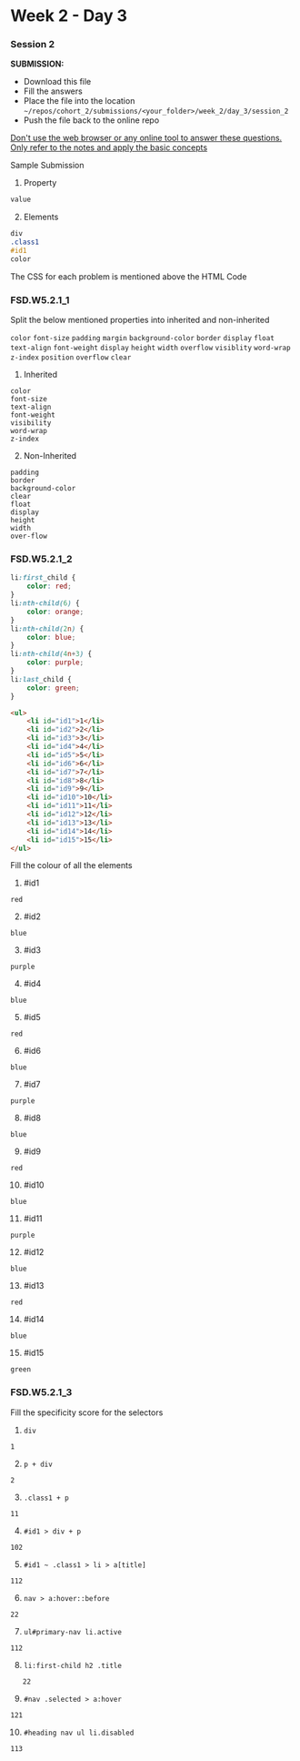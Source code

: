 # Week 2 - Day 3

### Session 2

**SUBMISSION:**

- Download this file
- Fill the answers
- Place the file into the location `~/repos/cohort_2/submissions/<your_folder>/week_2/day_3/session_2` 
- Push the file  back to the online repo

<u>Don't use the web browser or any online tool to answer these questions. Only refer to the notes and apply the basic concepts</u>

Sample Submission

1. Property
```css
value
```
2. Elements
```css
div
.class1
#id1
color
```

The CSS for each problem is mentioned above the HTML Code 



### FSD.W5.2.1_1

Split the below mentioned properties into inherited and non-inherited

`color` `font-size` `padding` `margin` `background-color` `border` `display` `float` `text-align` `font-weight` `display` `height` `width` `overflow`  `visiblity` `word-wrap` `z-index` `position` `overflow` `clear`

1. Inherited
```
color
font-size
text-align
font-weight
visibility
word-wrap
z-index
```
2. Non-Inherited
```
padding
border
background-color
clear
float
display
height
width
over-flow

```



### FSD.W5.2.1_2

```css
li:first_child {
    color: red;
}
li:nth-child(6) {
    color: orange;
}
li:nth-child(2n) {
    color: blue;
}
li:nth-child(4n+3) {
    color: purple;
}
li:last_child {
    color: green;
}
```

```html
<ul>
    <li id="id1">1</li>
    <li id="id2">2</li>
    <li id="id3">3</li>
    <li id="id4">4</li>
    <li id="id5">5</li>
    <li id="id6">6</li>
    <li id="id7">7</li>
    <li id="id8">8</li>
    <li id="id9">9</li>
    <li id="id10">10</li>
    <li id="id11">11</li>
    <li id="id12">12</li>
    <li id="id13">13</li>
    <li id="id14">14</li>
    <li id="id15">15</li>
</ul>
```

Fill the colour of all the elements

1. #id1
```
red
```
2. #id2
```
blue
```
3. #id3
```
purple
```
4. #id4
```
blue
```
5. #id5
```
red
```
6. #id6
```
blue
```
7. #id7
```
purple
```
8. #id8
```
blue
```
9. #id9
```
red
```
10. #id10
```
blue
```
11. #id11
```
purple
```
12. #id12
```
blue
```
13. #id13
```
red
```
14. #id14
```
blue
```
15. #id15
```
green
```



### FSD.W5.2.1_3

Fill the specificity score for the selectors

1. `div`
```
1
```
2. `p + div`
```
2
```
3. `.class1 + p`
```
11
```
4. `#id1 > div + p`
```
102
```
5. `#id1 ~ .class1 > li > a[title]`
```
112
```
6. `nav > a:hover::before`
```
22
```
7. `ul#primary-nav li.active`
```
112
```
8. `li:first-child h2 .title`
```
   22
```
9. `#nav .selected > a:hover`
```
121
```
10. `#heading nav ul li.disabled`
```
113
```